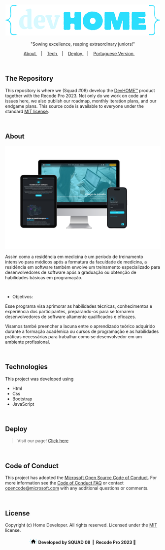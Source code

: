 <h1 align="center">
<img align="center" src="assets/img/logo/logo-blue-6.png" alt="devHOME™ logo">
</h1>

<p align="center">
"Sowing excellence, reaping extraordinary juniors!" <br/>
</p>

<p align="center">
  <a href="#-about"> About </a>&nbsp;&nbsp;&nbsp;|&nbsp;&nbsp;&nbsp;
  <a href="#-technologies"> Tech </a>&nbsp;&nbsp;&nbsp;|&nbsp;&nbsp;&nbsp;
  <a href="#-deploy"> Deploy </a>&nbsp;&nbsp;&nbsp;|&nbsp;&nbsp;&nbsp;
  <a href="#-english-version"> Portuguese Version </a>&nbsp;&nbsp;&nbsp;&nbsp;&nbsp;&nbsp;
</p>

<br>

## The Repository

This repository is where we (Squad #08) develop the [DevHOME™](https://devhome-devhome.vercel.app/index.html) product together with the Recode Pro 2023. Not only do we work on code and issues here, we also publish our roadmap, monthly iteration plans, and our endgame plans. This source code is available to everyone under the standard [MIT license](https://github.com/squad08/devhome/blob/main/LICENSE).

<br>

## About
<p align="center">
  <img alt="devHOME™ in use on multiple platforms" src="assets/img/mockups/multiple-platfomr.png">
</p>
<p>Assim como a residência em medicina é um período de treinamento intensivo para médicos após a formatura da faculdade de medicina, a residência em software também envolve um treinamento especializado para desenvolvedores de software após a graduação ou obtenção de habilidades básicas em programação.</p>

<br>

* Objetivos:
<p>Esse programa visa aprimorar as habilidades técnicas, conhecimentos e experiência dos participantes, preparando-os para se tornarem desenvolvedores de software altamente qualificados e eficazes.</p>

Visamos també preencher a lacuna entre o aprendizado teórico adquirido durante a formação acadêmica ou cursos de programação e as habilidades práticas necessárias para trabalhar como se desenvolvedor em um ambiente profissional.

<br>

## Technologies
This project was developed using
- Html
- Css
- Bootstrap
- JavaScript
  
<br>

## Deploy
> Visit our page! [Click here](https://devhome-devhome.vercel.app/)

<br>

## Code of Conduct
This project has adopted the [Microsoft Open Source Code of Conduct](https://opensource.microsoft.com/codeofconduct/). For more information see the [Code of Conduct FAQ](https://opensource.microsoft.com/codeofconduct/faq/) or contact [opencode@microsoft.com](mailto:opencode@microsoft.com) with any additional questions or comments.

<br>

## License
Copyright (c) Home Developer. All rights reserved.
Licensed under the [MIT](https://github.com/squad08/devhome/blob/main/LICENSE) license.

#### <p align="center"><img width="25rem" src="/assets/img/icon/icon-blue-2.png" alt="devHOME™ logo"> Developed by SQUAD 08 &nbsp;|&nbsp; Recode Pro 2023 🖖</p>

<!--
&#x2610; Desmarcado
&#x2611; Marcado com visto
&#x2612; Marcado com x
-->